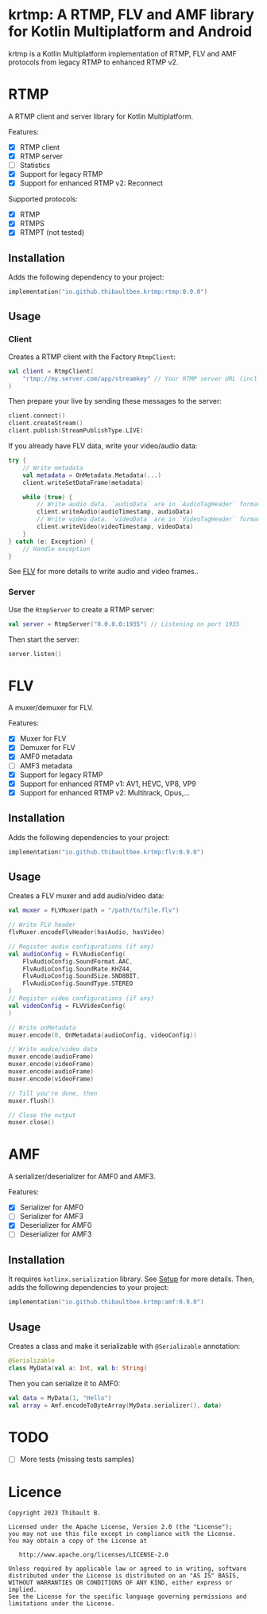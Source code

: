 # krtmp: A RTMP, FLV and AMF library for Kotlin Multiplatform and Android

krtmp is a Kotlin Multiplatform implementation of RTMP, FLV and AMF protocols from legacy RTMP to
enhanced RTMP v2.

# RTMP

A RTMP client and server library for Kotlin Multiplatform.

Features:

- [x] RTMP client
- [x] RTMP server
- [ ] Statistics
- [x] Support for legacy RTMP
- [x] Support for enhanced RTMP v2: Reconnect

Supported protocols:

- [x] RTMP
- [x] RTMPS
- [x] RTMPT (not tested)

## Installation

Adds the following dependency to your project:

```kotlin
implementation("io.github.thibaultbee.krtmp:rtmp:0.9.0")
```

## Usage

### Client

Creates a RTMP client with the Factory `RtmpClient`:

```kotlin
val client = RtmpClient(
    "rtmp://my.server.com/app/streamkey" // Your RTMP server URL (incl app name and stream key)
)
```

Then prepare your live by sending these messages to the server:

```kotlin
client.connect()
client.createStream()
client.publish(StreamPublishType.LIVE)
```

If you already have FLV data, write your video/audio data:

```kotlin
try {
    // Write metadata
    val metadata = OnMetadata.Metadata(...)
    client.writeSetDataFrame(metadata)

    while (true) {
        // Write audio data. `audioData` are in `AudioTagHeader` format. See FLV specification for more details.
        client.writeAudio(audioTimestamp, audioData)
        // Write video data. `videoData` are in `VideoTagHeader` format. See FLV specification for more details.
        client.writeVideo(videoTimestamp, videoData)
    }
} catch (e: Exception) {
    // Handle exception
}
```

See [FLV](#flv) for more details to write audio and video frames..

### Server

Use the `RtmpServer` to create a RTMP server:

```kotlin
val server = RtmpServer("0.0.0.0:1935") // Listening on port 1935
```

Then start the server:

```kotlin
server.listen()
```

# FLV

A muxer/demuxer for FLV.

Features:

- [x] Muxer for FLV
- [x] Demuxer for FLV
- [x] AMF0 metadata
- [ ] AMF3 metadata
- [x] Support for legacy RTMP
- [x] Support for enhanced RTMP v1: AV1, HEVC, VP8, VP9
- [x] Support for enhanced RTMP v2: Multitrack, Opus,...

## Installation

Adds the following dependencies to your project:

```kotlin
implementation("io.github.thibaultbee.krtmp:flv:0.9.0")
```

## Usage

Creates a FLV muxer and add audio/video data:

```kotlin
val muxer = FLVMuxer(path = "/path/to/file.flv")

// Write FLV header
flvMuxer.encodeFlvHeader(hasAudio, hasVideo)

// Register audio configurations (if any)
val audioConfig = FLVAudioConfig(
    FlvAudioConfig.SoundFormat.AAC,
    FlvAudioConfig.SoundRate.KHZ44,
    FlvAudioConfig.SoundSize.SND8BIT,
    FlvAudioConfig.SoundType.STEREO
)
// Register video configurations (if any)
val videoConfig = FLVVideoConfig(
)

// Write onMetadata
muxer.encode(0, OnMetadata(audioConfig, videoConfig))

// Write audio/video data
muxer.encode(audioFrame)
muxer.encode(videoFrame)
muxer.encode(audioFrame)
muxer.encode(videoFrame)

// Till you're done, then
muxer.flush()

// Close the output
muxer.close()
```

# AMF

A serializer/deserializer for AMF0 and AMF3.

Features:

- [x] Serializer for AMF0
- [ ] Serializer for AMF3
- [x] Deserializer for AMF0
- [ ] Deserializer for AMF3

## Installation

It requires `kotlinx.serialization` library.
See [Setup](https://github.com/Kotlin/kotlinx.serialization?tab=readme-ov-file#setup) for more
details.
Then, adds the following dependencies to your project:

```kotlin
implementation("io.github.thibaultbee.krtmp:amf:0.9.0")
```

## Usage

Creates a class and make it serializable with `@Serializable` annotation:

```kotlin
@Serializable
class MyData(val a: Int, val b: String)
```

Then you can serialize it to AMF0:

```kotlin
val data = MyData(1, "Hello")
val array = Amf.encodeToByteArray(MyData.serializer(), data)
```

# TODO

- [ ] More tests (missing tests samples)

# Licence

    Copyright 2023 Thibault B.

    Licensed under the Apache License, Version 2.0 (the "License");
    you may not use this file except in compliance with the License.
    You may obtain a copy of the License at

       http://www.apache.org/licenses/LICENSE-2.0

    Unless required by applicable law or agreed to in writing, software
    distributed under the License is distributed on an "AS IS" BASIS,
    WITHOUT WARRANTIES OR CONDITIONS OF ANY KIND, either express or implied.
    See the License for the specific language governing permissions and
    limitations under the License.